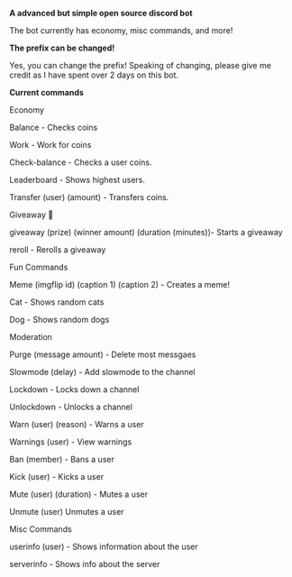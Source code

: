 **A advanced but simple open source discord bot**

The bot currently has economy, misc commands, and more!

**The prefix can be changed!**

Yes, you can change the prefix! Speaking of changing, please give me credit as I have spent over 2 days on this bot.

**Current commands**

Economy

Balance - Checks coins

Work - Work for coins

Check-balance - Checks a user coins.

Leaderboard - Shows highest users.

Transfer (user) (amount) - Transfers coins.

Giveaway 🎉

giveaway (prize) (winner amount) (duration (minutes))- Starts a giveaway

reroll - Rerolls a giveaway

Fun Commands

Meme (imgflip id) (caption 1) (caption 2) - Creates a meme!

Cat - Shows random cats

Dog - Shows random dogs

Moderation

Purge (message amount) - Delete most messgaes

Slowmode (delay) - Add slowmode to the channel

Lockdown - Locks down a channel

Unlockdown - Unlocks a channel

Warn (user) (reason) - Warns a user

Warnings (user) - View warnings

Ban (member) - Bans a user

Kick (user) - Kicks a user

Mute (user) (duration) - Mutes a user

Unmute (user) Unmutes a user

Misc Commands

userinfo (user) - Shows information about the user

serverinfo - Shows info about the server
